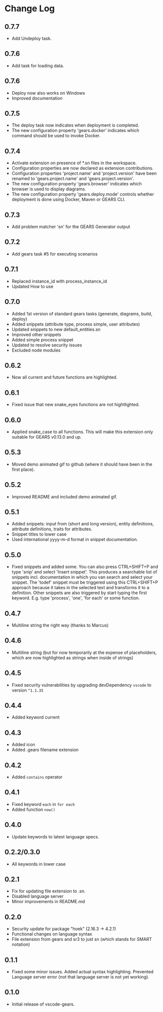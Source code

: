 # Change Log

## 0.7.7

- Add Undeploy task.

## 0.7.6

- Add task for loading data.

## 0.7.6

- Deploy now also works on Windows
- Improved documentation

## 0.7.5

- The deploy task now indicates when deployment is completed.
- The new configuration property 'gears.docker' indicates which command should be used to invoke Docker.

## 0.7.4

- Activate extension on presence of *.sn files in the workspace.
- Configuration properties are now declared as extension contributions.
- Configuration properties 'project.name' and 'project.version' have been renamed to 'gears.project.name' and 'gears.project.version'.
- The new configuration property 'gears.browser' indicates which browser is used to display diagrams.
- The new configuration property 'gears.deploy.mode' controls whether deployment is done using Docker, Maven or GEARS CLI.

## 0.7.3

- Add problem matcher 'sn' for the GEARS Generator output

## 0.7.2

- Add gears task #5 for executing scenarios

## 0.7.1

- Replaced instance_id with process_instance_id
- Updated How to use

## 0.7.0

- Added 1st version of standard gears tasks (generate, diagrams, build, deploy)
- Added snippets (attribute type, process simple, user attributes)
- Updated snippets to new default_entities.sn
- Improved other snippets
- Added simple process snippet
- Updated to resolve security issues
- Excluded node modules

## 0.6.2

- Now all current and future functions are highlighted.

## 0.6.1

- Fixed issue that new snake_eyes functions are not hightlighted.

## 0.6.0

- Applied snake_case to all functions. This will make this extension only suitable for GEARS v0.13.0 and up.

## 0.5.3

- Moved demo animated gif to github (where it should have been in the first place).

## 0.5.2

- Improved README and included demo animated gif.

## 0.5.1

- Added snippets: input from (short and long version), entity definitions, attribute definitions, traits for attributes.
- Snippet titles to lower case
- Used international yyyy-m-d format in snippet documentation.

## 0.5.0

- Fixed snippets and added some. You can also press CTRL+SHIFT+P and type 'snip' and select 'Insert snippet'. This produces a searchable list of snippets incl. documentation in which you van search and select your snippet. The 'todef' snippet must be triggered using this CTRL+SHIFT+P approach because it takes in the selected text and transforms it to a definition. Other snippets are also triggered by start typing the first keyword. E.g. type 'process', 'one', 'for each' or some function.

## 0.4.7

- Multiline string the right way (thanks to Marcus)

## 0.4.6

- Multiline string (but for now temporarily at the expense of placeholders, which are now highlighted as strings when inside of strings)

## 0.4.5

- Fixed security vulnerabilities by upgrading devDependency `vscode` to version `^1.1.35`

## 0.4.4

- Added keyword current

## 0.4.3

- Added icon
- Added .gears filename extension

## 0.4.2

- Added `contains` operator

## 0.4.1

- Fixed keyword `each` in `for each`
- Added function `now()`

## 0.4.0

- Update keywords to latest language specs.

## 0.2.2/0.3.0

- All keywords in lower case

## 0.2.1

- Fix for updating file extension to .sn.
- Disabled language server
- Minor improvements in README.md

## 0.2.0

- Security update for package "hoek" (2.16.3 -> 4.2.1)
- Functional changes on language syntax
- File extension from gears and sr3 to just sn (which stands for SMART notation)

## 0.1.1

- Fixed some minor issues. Added actual syntax highlighting. Prevented Language server error (not that language server is not yet working).

## 0.1.0

- Initial release of vscode-gears.
